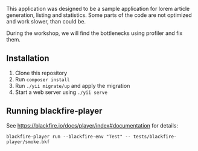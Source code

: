 This application was designed to be a sample application for lorem article generation,
listing and statistics. Some parts of the code are not optimized and work slower,
than could be.

During the workshop, we will find the bottlenecks using profiler and fix them.

## Installation

1. Clone this repository
2. Run `composer install`
3. Run `./yii migrate/up` and apply the migration
4. Start a web server using `./yii serve`


## Running blackfire-player

See https://blackfire.io/docs/player/index#documentation for details:

```
blackfire-player run --blackfire-env "Test" -- tests/blackfire-player/smoke.bkf
```
